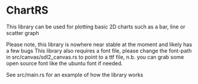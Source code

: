 # ChartRS

This library can be used for plotting basic 2D charts such as a bar, line or scatter graph

Please note, this library is nowhere near stable at the moment and likely has a few bugs
This library also requires a font file, please change the font-path in src/canvas/sdl2_canvas.rs
to point to a ttf file, n.b. you can grab some open source font like the ubuntu font if needed.

See src/main.rs for an example of how the library works